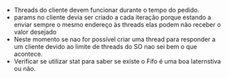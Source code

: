 - Threads do cliente devem funcionar durante o tempo do pedido.
- params no cliente devia ser criado a cada iteração porque estando a enviar sempre o mesmo endereço às threads elas podem não receber o valor desejado
- Neste momento se nao for possível criar uma thread para responder a um cliente devido ao limite de threads do SO nao sei bem o que acontece.
- Verificar se utilizar stat para saber se existe o Fifo é uma boa laternstiva ou não.
